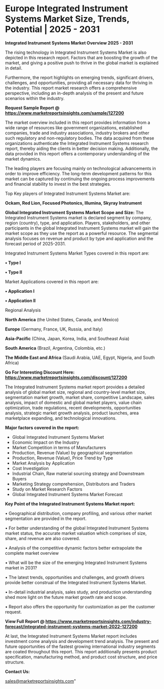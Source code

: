   # Europe Integrated Instrument Systems Market Size, Trends, Potential | 2025 - 2031

<Strong> Integrated Instrument Systems Market Overview 2025 - 2031</strong>

The rising technology in Integrated Instrument Systems Market is also depicted in this research report. Factors that are boosting the growth of the market, and giving a positive push to thrive in the global market is explained in detail.

Furthermore, the report highlights on emerging trends, significant drivers, challenges, and opportunities, providing all necessary data for thriving in the industry. This report market research offers a comprehensive perspective, including an in-depth analysis of the present and future scenarios within the industry.

<strong>Request Sample Report @ <a href=https://www.marketreportsinsights.com/sample/127200>https://www.marketreportsinsights.com/sample/127200</a></strong>

The market overview included in this report provides information from a wide range of resources like government organizations, established companies, trade and industry associations, industry brokers and other such regulatory and non-regulatory bodies. The data acquired from these organizations authenticate the Integrated Instrument Systems research report, thereby aiding the clients in better decision making. Additionally, the data provided in this report offers a contemporary understanding of the market dynamics.

The leading players are focusing mainly on technological advancements in order to improve efficiency. The long-term development patterns for this market can be captured by continuing the ongoing process improvements and financial stability to invest in the best strategies.

Top Key players of Integrated Instrument Systems Market are:

<strong>Ockam, Red Lion, Focused Photonics, Illumina, Skyray Instrument</strong>

<strong><b>Global Integrated Instrument Systems Market Scope and Size:</b></strong>
The Integrated Instrument Systems market is declared segment by company, region (country), type, and application. Players, stakeholders, and other participants in the global Integrated Instrument Systems market will gain the market scope as they use the report as a powerful resource. The segmental analysis focuses on revenue and product by type and application and the forecast period of 2025-2031.

Integrated Instrument Systems Market Types covered in this report are:

<strong>• Type I

• Type II</strong>

Market Applications covered in this report are:

<strong>• Application I

• Application II</strong> 

Regional Analysis

<strong>North America</strong> (the United States, Canada, and Mexico)

<strong>Europe</strong> (Germany, France, UK, Russia, and Italy)

<strong>Asia-Pacific</strong> (China, Japan, Korea, India, and Southeast Asia)

<strong>South America</strong> (Brazil, Argentina, Colombia, etc.)

<strong>The Middle East and Africa</strong> (Saudi Arabia, UAE, Egypt, Nigeria, and South Africa)

<strong>Go For Interesting Discount Here: <a href=https://www.marketreportsinsights.com/discount/127200>https://www.marketreportsinsights.com/discount/127200</a></strong>

The Integrated Instrument Systems market report provides a detailed analysis of global market size, regional and country-level market size, segmentation market growth, market share, competitive Landscape, sales analysis, impact of domestic and global market players, value chain optimization, trade regulations, recent developments, opportunities analysis, strategic market growth analysis, product launches, area marketplace expanding, and technological innovations.

<strong><b>Major factors covered in the report:</b></strong>
<ul>
  <li>Global Integrated Instrument Systems Market </li>
  <li>Economic Impact on the Industry</li>
  <li>Market Competition in terms of Manufacturers</li>
  <li>Production, Revenue (Value) by geographical segmentation</li>
  <li>Production, Revenue (Value), Price Trend by Type</li>
  <li>Market Analysis by Application</li>
  <li>Cost Investigation</li>
  <li>Industrial Chain, Raw material sourcing strategy and Downstream Buyers</li>
  <li>Marketing Strategy comprehension, Distributors and Traders</li>
  <li>Study on Market Research Factors</li>
  <li>Global Integrated Instrument Systems Market Forecast</li>
</ul>

<strong><b>Key Point of the Integrated Instrument Systems Market report:</b></strong>

• Geographical distribution, company profiling, and various other market segmentation are provided in the report.

• For better understanding of the global Integrated Instrument Systems market status, the accurate market valuation which comprises of size, share, and revenue are also covered.

• Analysis of the competitive dynamic factors better extrapolate the complete market overview

• What will be the size of the emerging Integrated Instrument Systems market in 2031?

• The latest trends, opportunities and challenges, and growth drivers provide better construal of the Integrated Instrument Systems Market.

• In-detail industrial analysis, sales study, and production understanding shed more light on the future market growth rate and scope.

• Report also offers the opportunity for customization as per the customer request.

<strong><b>View Full Report @ <a href=https://www.marketreportsinsights.com/industry-forecast/integrated-instrument-systems-market-2022-127200>https://www.marketreportsinsights.com/industry-forecast/integrated-instrument-systems-market-2022-127200</a></b></strong>


At last, the Integrated Instrument Systems Market report includes investment come analysis and development trend analysis. The present and future opportunities of the fastest growing international industry segments are coated throughout this report. This report additionally presents product specification, manufacturing method, and product cost structure, and price structure.

<strong>Contact Us:</strong>

sales@marketreportsinsights.com"
